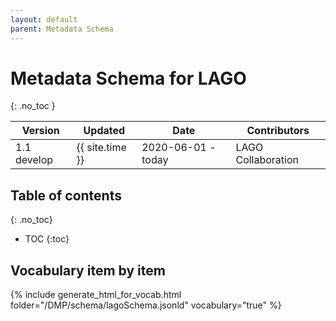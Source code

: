 ```yaml
---
layout: default
parent: Metadata Schema
---
```


# Metadata Schema for LAGO
{: .no_toc }

|Version| Updated | Date |Contributors|
|-------|---------|------|------------|
| 1.1 develop | {{ site.time }} | 2020-06-01 - today | LAGO Collaboration |


## Table of contents
{: .no_toc}

- TOC
{:toc}


## Vocabulary item by item

{% include generate_html_for_vocab.html folder="/DMP/schema/lagoSchema.jsonld" vocabulary="true" %}






